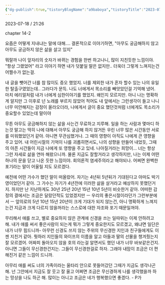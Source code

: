 ```yaml
---
{"dg-publish":true,"tistoryBlogName":"a9baboya","tistoryTitle":"2023-07-18","tistoryTags":"","tistoryVisibility":"0","tistoryCategory":"338213","tistorySkipModal":true,"tistoryPublished":"","tistoryPostId":"1023","tistoryPostUrl":"https://junan.kr/1023","permalink":"/2023-07-18/","dgPassFrontmatter":true}
---
```



2023-07-18 / 21:26 


chapter 14-2

요즘은 어떻게 지내냐는 말에 대해....
결론적으로 이야기하면, "아무도 궁금해하지 않고 아무도 궁금하지 않은 삶을 살고 있지"

뭐랄까 나이 앞자리의 숫자가 바뀌는 경험을 한번 하고나니, 많이 지친듯한 느낌이야.
"항상 그랬었어" 라고 이야기 하면 내가 덧붙일 말은 없지만.. 더욱더 그렇게 느껴지는건 어쩔수가 없는걸.

내 글을 뺏어간 너를 참 많이도 증오 했었지. 너를 제외한 내가 혼자 할수 있는 나의 유일한 탈출구였었는데.. 그러다가 문득. 나도 너에게서 목소리를 빼앗았던걸 기억해 냈어. 마치 에리얼처럼 내가 너에게 심한이야기를 했었지. 왜인지 모르지만. 아니 나는 명확하게 알지만 그 이후로 넌 노래를 부르지 않았어 적어도 내 앞에서는 그런생각이 들고 나니 너무 미안해지는 감정이 올라오더라, 나에게서 글이 중요 했던것처럼 너에게도 목소리가 중요할수 있었는데 말이야

무튼
아무도 궁금해하지 않는 삶을 사는건 무료하고 지루해.
일을 하는 사람과 몇마디 하는것 말고는 딱히 나에 대해서 아무도 궁금해 하지 않거든 우린 너무 많은 시간동안 서로를 미워했었던거 같아. 아니면 무관심했거나. 그 때의 영향이 아직도 나에게 큰 영향을 주고 있어. 내 어린시절의 기억이 나를 괴롭히면서도, 나의 성향을 만들어 내었듯, 그때의 아픈 시간들이 지금 나에게 또 영향을 주고 있네. 나아질거라는 희망이... 너는 항상 그런 자세로 삶을 연마 해왔으니까. 물론 지금도 잘할거라고 생각하지만, 나는 이제 어떤 하나의 문을 닫고 나온 듯한 느낌이야. 회의론적 염세주의라고 해야되나. 어쩌면 완벽한 포기라는 말이 어울릴 지도 모르겠다.

예전에 어떤 가수가 했던 말이 떠올랐어. 자기는 4년뒤 5년뒤가 기대된다고 아마도 박기영이었던거 같아. 그 가수는 자기가 4년전에 이러한 삶을 살거라고 예상하지 못했던거지. 하지만 난 지난하게도 30년 25년 20년 15년 10년 5년이 비슷한거 같아. 어떠한 감정의 결에서는 조금은 달랐던적도 있었겠지만 ㅡ 우리의 좋은시절이라던가 그런부분에서 ㅡ 앞의로의 5년 10년 15년 20년이 크게 기대가 되지 않는건, 아니 명확하게 느껴지는건 지금과 크게 다르지 않을꺼라는 스스로에 대한 자조와 포기 때문일꺼야.

무리해서 애를 쓰고, 별로 중요하지 않은 관계에 신경을 쓰는 일따위는 이제 안하려고 해. 내가 애를 써서 좋은사람이 되는게 뭐가 그렇게 중요한지도 모르겠고, 왜냐면 일단은 내가 너무 힘드니까-
아무런 신경도 쓰지 않는 주위의 무신경한 지인과 친구들에게도 이젠 지친거 같아. 뭣하러 지인들의 와이프의 이름을 알고 아들과 딸의 선물을 챙겨줬는지 잘 모르겠어. 어짜피 돌아오지 않을 호의 라는걸 알면서도 했던 내가 너무 바보같은건지. 아니면 그들이 무신경한건지는. 그들이 무신경한걸로 하자. 그래야 내맘이 조금은 더 편해진거 같은 느낌이 드니까.

아무리 애를 써도 너의 가족이라는 울타리 안으로 못들어갔던 그때가 지금도 생각나곤 해.
넌 그안에서 지금도 잘 웃고 잘 울고 어쩌면 조금은 무신경하게 나를 생각했을까 하는 망상을 나도 하곤 해. 많이는 아니고 조금은 네가 행복했으면 좋겠다. - P가